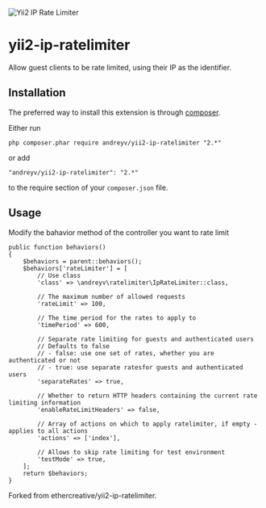 ![Yii2 IP Rate Limiter](resources/banner.jpg)

# yii2-ip-ratelimiter
Allow guest clients to be rate limited, using their IP as the identifier.

## Installation

The preferred way to install this extension is through [composer](http://getcomposer.org/download/).

Either run

```
php composer.phar require andreyv/yii2-ip-ratelimiter "2.*"
```

or add

```
"andreyv/yii2-ip-ratelimiter": "2.*"
```

to the require section of your `composer.json` file.

## Usage

Modify the bahavior method of the controller you want to rate limit

```
public function behaviors()
{
    $behaviors = parent::behaviors();
    $behaviors['rateLimiter'] = [
        // Use class
        'class' => \andreyv\ratelimiter\IpRateLimiter::class,

        // The maximum number of allowed requests
        'rateLimit' => 100,

        // The time period for the rates to apply to
        'timePeriod' => 600,

        // Separate rate limiting for guests and authenticated users
        // Defaults to false
        // - false: use one set of rates, whether you are authenticated or not
        // - true: use separate ratesfor guests and authenticated users
        'separateRates' => true,

        // Whether to return HTTP headers containing the current rate limiting information
        'enableRateLimitHeaders' => false,

        // Array of actions on which to apply ratelimiter, if empty - applies to all actions
        'actions' => ['index'],

        // Allows to skip rate limiting for test environment
        'testMode' => true,
    ];
    return $behaviors;
}
```

Forked from ethercreative/yii2-ip-ratelimiter.
